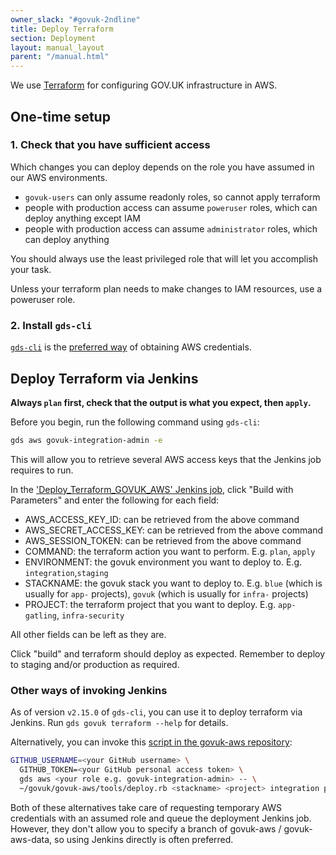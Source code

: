 ```yaml
---
owner_slack: "#govuk-2ndline"
title: Deploy Terraform
section: Deployment
layout: manual_layout
parent: "/manual.html"
---
```


We use [Terraform](https://terraform.io) for configuring GOV.UK infrastructure in AWS.

## One-time setup

### 1. Check that you have sufficient access

Which changes you can deploy depends on the role you have assumed
in our AWS environments.

- `govuk-users` can only assume readonly roles, so cannot apply terraform
- people with production access can assume `poweruser` roles, which can deploy anything except IAM
- people with production access can assume `administrator` roles, which can deploy anything

You should always use the least privileged role that will let you accomplish
your task.

Unless your terraform plan needs to make changes to IAM resources, use a
poweruser role.

### 2. Install `gds-cli`

[`gds-cli`](https://github.com/alphagov/gds-cli) is the [preferred way](/manual/get-started.html) of obtaining AWS credentials.

## Deploy Terraform via Jenkins

**Always `plan` first, check that the output is what you expect, then `apply`.**

Before you begin, run the following command using `gds-cli`:

```sh
gds aws govuk-integration-admin -e
```

This will allow you to retrieve several AWS access keys that the Jenkins job requires to run.

In the ['Deploy_Terraform_GOVUK_AWS' Jenkins job](https://deploy.integration.publishing.service.gov.uk/job/Deploy_Terraform_GOVUK_AWS), click "Build with Parameters" and enter the following for each field:

- AWS_ACCESS_KEY_ID: can be retrieved from the above command
- AWS_SECRET_ACCESS_KEY: can be retrieved from the above command
- AWS_SESSION_TOKEN: can be retrieved from the above command
- COMMAND: the terraform action you want to perform. E.g. `plan`, `apply`
- ENVIRONMENT: the govuk environment you want to deploy to. E.g. `integration`,`staging`
- STACKNAME: the govuk stack you want to deploy to. E.g. `blue` (which is usually for `app-` projects), `govuk` (which is usually for `infra-` projects)
- PROJECT: the terraform project that you want to deploy. E.g. `app-gatling`, `infra-security`

All other fields can be left as they are.

Click "build" and terraform should deploy as expected. Remember to deploy to staging and/or production as required.

### Other ways of invoking Jenkins

As of version `v2.15.0` of `gds-cli`, you can use it to deploy terraform via Jenkins. Run `gds govuk terraform --help` for details.

Alternatively, you can invoke this [script in the govuk-aws repository](https://github.com/alphagov/govuk-aws/blob/master/tools/deploy.rb):

```sh
GITHUB_USERNAME=<your GitHub username> \
  GITHUB_TOKEN=<your GitHub personal access token> \
  gds aws <your role e.g. govuk-integration-admin> -- \
  ~/govuk/govuk-aws/tools/deploy.rb <stackname> <project> integration plan
```

Both of these alternatives take care of requesting temporary AWS credentials with an assumed role and queue the deployment Jenkins job. However, they don't allow you to specify a branch of govuk-aws / govuk-aws-data, so using Jenkins directly is often preferred.

